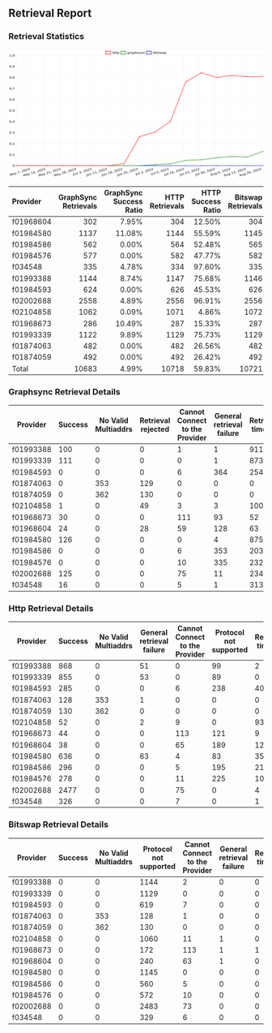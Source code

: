 ## Retrieval Report
### Retrieval Statistics
<img src="https://raw.githubusercontent.com/data-preservation-programs/filplus-checker-assets/main/filecoin-project/filecoin-plus-large-datasets/issues/1725/1692686878584.png"/>

| Provider  | GraphSync Retrievals | GraphSync Success Ratio | HTTP Retrievals | HTTP Success Ratio | Bitswap Retrievals | Bitswap Success Ratio |
| :-------- | -------------------: | ----------------------: | --------------: | -----------------: | -----------------: | --------------------: |
| f01968604 |                  302 |                   7.95% |             304 |             12.50% |                304 |                 0.00% |
| f01984580 |                 1137 |                  11.08% |            1144 |             55.59% |               1145 |                 0.00% |
| f01984586 |                  562 |                   0.00% |             564 |             52.48% |                565 |                 0.00% |
| f01984576 |                  577 |                   0.00% |             582 |             47.77% |                582 |                 0.00% |
| f034548   |                  335 |                   4.78% |             334 |             97.60% |                335 |                 0.00% |
| f01993388 |                 1144 |                   8.74% |            1147 |             75.68% |               1146 |                 0.00% |
| f01984593 |                  624 |                   0.00% |             626 |             45.53% |                626 |                 0.00% |
| f02002688 |                 2558 |                   4.89% |            2556 |             96.91% |               2556 |                 0.00% |
| f02104858 |                 1062 |                   0.09% |            1071 |              4.86% |               1072 |                 0.00% |
| f01968673 |                  286 |                  10.49% |             287 |             15.33% |                287 |                 0.00% |
| f01993339 |                 1122 |                   9.89% |            1129 |             75.73% |               1129 |                 0.00% |
| f01874063 |                  482 |                   0.00% |             482 |             26.56% |                482 |                 0.00% |
| f01874059 |                  492 |                   0.00% |             492 |             26.42% |                492 |                 0.00% |
| Total     |                10683 |                   4.99% |           10718 |             59.83% |              10721 |                 0.00% |

### Graphsync Retrieval Details
| Provider  | Success | No Valid Multiaddrs | Retrieval rejected | Cannot Connect to the Provider | General retrieval failure | Retrieval timeout | Unconfirmed block transfer |
| --------- | ------- | ------------------- | ------------------ | ------------------------------ | ------------------------- | ----------------- | -------------------------- |
| f01993388 | 100     | 0                   | 0                  | 1                              | 1                         | 911               | 131                        |
| f01993339 | 111     | 0                   | 0                  | 0                              | 1                         | 873               | 137                        |
| f01984593 | 0       | 0                   | 0                  | 6                              | 364                       | 254               | 0                          |
| f01874063 | 0       | 353                 | 129                | 0                              | 0                         | 0                 | 0                          |
| f01874059 | 0       | 362                 | 130                | 0                              | 0                         | 0                 | 0                          |
| f02104858 | 1       | 0                   | 49                 | 3                              | 3                         | 1003              | 3                          |
| f01968673 | 30      | 0                   | 0                  | 111                            | 93                        | 52                | 0                          |
| f01968604 | 24      | 0                   | 28                 | 59                             | 128                       | 63                | 0                          |
| f01984580 | 126     | 0                   | 0                  | 0                              | 4                         | 875               | 132                        |
| f01984586 | 0       | 0                   | 0                  | 6                              | 353                       | 203               | 0                          |
| f01984576 | 0       | 0                   | 0                  | 10                             | 335                       | 232               | 0                          |
| f02002688 | 125     | 0                   | 0                  | 75                             | 11                        | 2347              | 0                          |
| f034548   | 16      | 0                   | 0                  | 5                              | 1                         | 313               | 0                          |

### Http Retrieval Details
| Provider  | Success | No Valid Multiaddrs | General retrieval failure | Cannot Connect to the Provider | Protocol not supported | Retrieval timeout | Piece not Found |
| --------- | ------- | ------------------- | ------------------------- | ------------------------------ | ---------------------- | ----------------- | --------------- |
| f01993388 | 868     | 0                   | 51                        | 0                              | 99                     | 2                 | 127             |
| f01993339 | 855     | 0                   | 53                        | 0                              | 89                     | 0                 | 132             |
| f01984593 | 285     | 0                   | 0                         | 6                              | 238                    | 40                | 57              |
| f01874063 | 128     | 353                 | 1                         | 0                              | 0                      | 0                 | 0               |
| f01874059 | 130     | 362                 | 0                         | 0                              | 0                      | 0                 | 0               |
| f02104858 | 52      | 0                   | 2                         | 9                              | 0                      | 933               | 75              |
| f01968673 | 44      | 0                   | 0                         | 113                            | 121                    | 9                 | 0               |
| f01968604 | 38      | 0                   | 0                         | 65                             | 189                    | 12                | 0               |
| f01984580 | 636     | 0                   | 63                        | 4                              | 83                     | 358               | 0               |
| f01984586 | 296     | 0                   | 0                         | 5                              | 195                    | 21                | 47              |
| f01984576 | 278     | 0                   | 0                         | 11                             | 225                    | 10                | 58              |
| f02002688 | 2477    | 0                   | 0                         | 75                             | 0                      | 4                 | 0               |
| f034548   | 326     | 0                   | 0                         | 7                              | 0                      | 1                 | 0               |

### Bitswap Retrieval Details
| Provider  | Success | No Valid Multiaddrs | Protocol not supported | Cannot Connect to the Provider | General retrieval failure | Retrieval timeout |
| --------- | ------- | ------------------- | ---------------------- | ------------------------------ | ------------------------- | ----------------- |
| f01993388 | 0       | 0                   | 1144                   | 2                              | 0                         | 0                 |
| f01993339 | 0       | 0                   | 1129                   | 0                              | 0                         | 0                 |
| f01984593 | 0       | 0                   | 619                    | 7                              | 0                         | 0                 |
| f01874063 | 0       | 353                 | 128                    | 1                              | 0                         | 0                 |
| f01874059 | 0       | 362                 | 130                    | 0                              | 0                         | 0                 |
| f02104858 | 0       | 0                   | 1060                   | 11                             | 1                         | 0                 |
| f01968673 | 0       | 0                   | 172                    | 113                            | 1                         | 1                 |
| f01968604 | 0       | 0                   | 240                    | 63                             | 1                         | 0                 |
| f01984580 | 0       | 0                   | 1145                   | 0                              | 0                         | 0                 |
| f01984586 | 0       | 0                   | 560                    | 5                              | 0                         | 0                 |
| f01984576 | 0       | 0                   | 572                    | 10                             | 0                         | 0                 |
| f02002688 | 0       | 0                   | 2483                   | 73                             | 0                         | 0                 |
| f034548   | 0       | 0                   | 329                    | 6                              | 0                         | 0                 |
